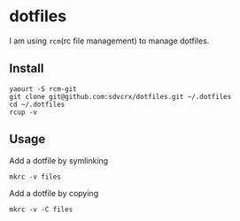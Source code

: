 # dotfiles #

I am using `rcm`(rc file management) to manage dotfiles.

## Install ##

    yaourt -S rcm-git
    git clone git@github.com:sdvcrx/dotfiles.git ~/.dotfiles
    cd ~/.dotfiles
    rcup -v

## Usage ##

Add a dotfile by symlinking

    mkrc -v files

Add a dotfile by copying

    mkrc -v -C files

